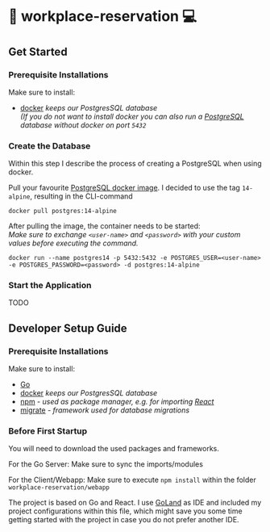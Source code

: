 # :calendar: workplace-reservation :computer:
## Get Started
### Prerequisite Installations
Make sure to install:
- [docker](https://www.docker.com/get-started/) _keeps our PostgresSQL database_ <br>
  _(If you do not want to install docker you can also run a [PostgreSQL](https://www.postgresql.org/) database without docker
    on port `5432`_

### Create the Database
Within this step I describe the process of creating a PostgreSQL when using docker.

Pull your favourite [PostgreSQL docker image](https://hub.docker.com/_/postgres). I decided to use the tag `14-alpine`, 
resulting in the CLI-command
```
docker pull postgres:14-alpine
```

After pulling the image, the container needs to be started: <br>
_Make sure to exchange `<user-name>` and `<password>` with your custom values before executing the command._
```
docker run --name postgres14 -p 5432:5432 -e POSTGRES_USER=<user-name> -e POSTGRES_PASSWORD=<password> -d postgres:14-alpine
```

### Start the Application
TODO

## Developer Setup Guide
### Prerequisite Installations
Make sure to install:
- [Go](https://go.dev/)
- [docker](https://www.docker.com/get-started/) _keeps our PostgresSQL database_
- [npm](https://www.npmjs.com/) _- used as package manager, e.g. for importing [React](https://reactjs.org/)_
- [migrate](https://github.com/golang-migrate/migrate/blob/master/cmd/migrate/README.md) _- framework used for database migrations_

### Before First Startup
You will need to download the used packages and frameworks.

For the Go Server: Make sure to sync the imports/modules

For the Client/Webapp: Make sure to execute `npm install` within the folder `workplace-reservation/webapp`

The project is based on Go and React. I use [GoLand](https://www.jetbrains.com/de-de/go/) as IDE and included my project
configurations within this file, which might save you some time getting started with the project in case you do not
prefer another IDE.
